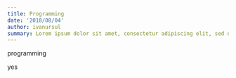 ```yaml
---
title: Programming
date: '2018/08/04'
author: ivanursul
summary: Lorem ipsum dolor sit amet, consectetur adipiscing elit, sed do eiusmod tempor incididunt ipsum dolor sit amet, consectetur  
---
```

programming

yes